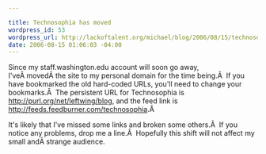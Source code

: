 ```yaml
--- 

title: Technosophia has moved
wordpress_id: 53
wordpress_url: http://lackoftalent.org/michael/blog/2006/08/15/technosophia-has-moved/
date: 2006-08-15 01:06:03 -04:00
---
```

Since my staff.washington.edu account will soon go away, I'veÂ movedÂ the site to my personal domain for the time being.Â  If you have bookmarked the old hard-coded URLs, you'll need to change your bookmarks.Â  The persistent URL for Technosophia is <a href="http://purl.org/net/leftwing/blog">http://purl.org/net/leftwing/blog</a>, and the feed link is <a href="http://feeds.feedburner.com/technosophia">http://feeds.feedburner.com/technosophia</a>.Â 

It's likely that I've missed some links and broken some others.Â  If you notice any problems, drop me a line.Â  Hopefully this shift will not affect my small andÂ strange audience.

